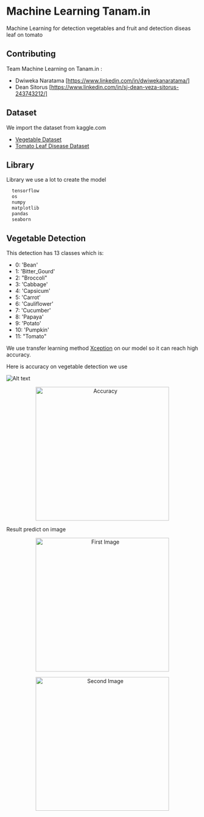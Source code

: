 
# Machine Learning Tanam.in

Machine Learning for detection vegetables and fruit and detection diseas leaf on tomato



## Contributing
Team Machine Learning on Tanam.in :
- Dwiweka Naratama [https://www.linkedin.com/in/dwiwekanaratama/]
- Dean Sitorus [https://www.linkedin.com/in/sj-dean-veza-sitorus-243743212/]




## Dataset
We import the dataset from kaggle.com
 - [Vegetable Dataset](https://www.kaggle.com/datasets/misrakahmed/vegetable-image-dataset)
 - [Tomato Leaf Disease Dataset](https://www.kaggle.com/datasets/kaustubhb999/tomatoleaf)
## Library

Library we use a lot to create the model

```bash
  tensorflow
  os
  numpy
  matplotlib
  pandas
  seaborn
```
    
## Vegetable Detection

This detection has 13 classes which is:
- 0: 'Bean' 
- 1: 'Bitter_Gourd' 
- 2: "Broccoli" 
- 3: 'Cabbage' 
- 4: 'Capsicum' 
- 5: 'Carrot'
- 6: 'Cauliflower'
- 7: 'Cucumber' 
- 8: 'Papaya' 
- 9: 'Potato' 
- 10: 'Pumpkin'
- 11: "Tomato"

We use transfer learning method [Xception](https://www.tensorflow.org/api_docs/python/tf/keras/applications/xception/Xception) on our model so it can reach high accuracy.



Here is accuracy on vegetable detection we use

![Alt text](https://ibb.co/HXrwf5K)

<p align="center">
  <img src="[your_relative_path_here](https://ibb.co/HXrwf5K)" width="350" title="Accuracy">
</p>

Result predict on image

<p align="center">
  <img src="https://ibb.co/TrMsFSQ" width="350" title="First Image">
</p>

<p align="center">
  <img src="https://ibb.co/1JrxRcg" width="350" title="Second Image">
</p>
